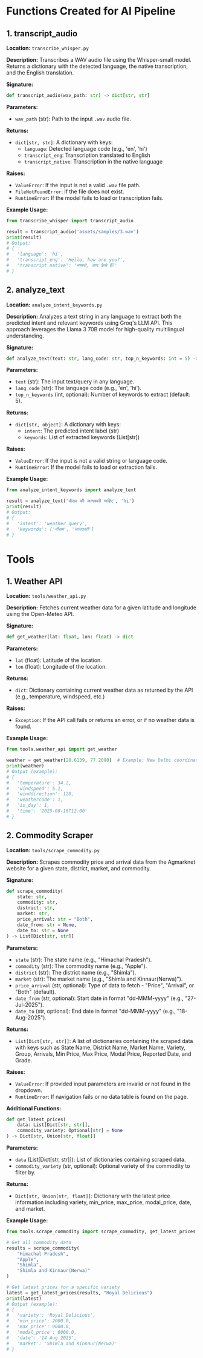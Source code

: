 # Functions Created for AI Pipeline


## 1. transcript_audio
**Location:** `transcribe_whisper.py`

**Description:**
Transcribes a WAV audio file using the Whisper-small model. Returns a dictionary with the detected language, the native transcription, and the English translation.

**Signature:**
```python
def transcript_audio(wav_path: str) -> dict[str, str]
```

**Parameters:**
- `wav_path` (str): Path to the input `.wav` audio file.

**Returns:**
- `dict[str, str]`: A dictionary with keys:
    - `language`: Detected language code (e.g., 'en', 'hi')
    - `transcript_eng`: Transcription translated to English
    - `transcript_native`: Transcription in the native language

**Raises:**
- `ValueError`: If the input is not a valid `.wav` file path.
- `FileNotFoundError`: If the file does not exist.
- `RuntimeError`: If the model fails to load or transcription fails.

**Example Usage:**
```python
from transcribe_whisper import transcript_audio

result = transcript_audio('assets/samples/3.wav')
print(result)
# Output:
# {
#   'language': 'hi',
#   'transcript_eng': 'Hello, how are you?',
#   'transcript_native': 'नमस्ते, आप कैसे हैं?'
# }
```

## 2. analyze_text
**Location:** `analyze_intent_keywords.py`

**Description:**
Analyzes a text string in any language to extract both the predicted intent and relevant keywords using Groq's LLM API. This approach leverages the Llama 3 70B model for high-quality multilingual understanding.

**Signature:**
```python
def analyze_text(text: str, lang_code: str, top_n_keywords: int = 5) -> dict[str, object]
```

**Parameters:**
- `text` (str): The input text/query in any language.
- `lang_code` (str): The language code (e.g., 'en', 'hi').
- `top_n_keywords` (int, optional): Number of keywords to extract (default: 5).

**Returns:**
- `dict[str, object]`: A dictionary with keys:
    - `intent`: The predicted intent label (str)
    - `keywords`: List of extracted keywords (List[str])

**Raises:**
- `ValueError`: If the input is not a valid string or language code.
- `RuntimeError`: If the model fails to load or extraction fails.

**Example Usage:**
```python
from analyze_intent_keywords import analyze_text

result = analyze_text('मौसम की जानकारी चाहिए', 'hi')
print(result)
# Output:
# {
#   'intent': 'weather_query',
#   'keywords': ['मौसम', 'जानकारी']
# }
```

# Tools

## 1. Weather API
**Location:** `tools/weather_api.py`

**Description:**
Fetches current weather data for a given latitude and longitude using the Open-Meteo API.

**Signature:**
```python
def get_weather(lat: float, lon: float) -> dict
```

**Parameters:**
- `lat` (float): Latitude of the location.
- `lon` (float): Longitude of the location.

**Returns:**
- `dict`: Dictionary containing current weather data as returned by the API (e.g., temperature, windspeed, etc.)

**Raises:**
- `Exception`: If the API call fails or returns an error, or if no weather data is found.

**Example Usage:**
```python
from tools.weather_api import get_weather

weather = get_weather(28.6139, 77.2090)  # Example: New Delhi coordinates
print(weather)
# Output (example):
# {
#   'temperature': 34.2,
#   'windspeed': 5.1,
#   'winddirection': 120,
#   'weathercode': 1,
#   'is_day': 1,
#   'time': '2025-08-18T12:00'
# }
```

## 2. Commodity Scraper
**Location:** `tools/scrape_commodity.py`

**Description:**
Scrapes commodity price and arrival data from the Agmarknet website for a given state, district, market, and commodity.

**Signature:**
```python
def scrape_commodity(
    state: str,
    commodity: str,
    district: str,
    market: str,
    price_arrival: str = "Both",
    date_from: str = None,
    date_to: str = None
) -> List[Dict[str, str]]
```

**Parameters:**
- `state` (str): The state name (e.g., "Himachal Pradesh").
- `commodity` (str): The commodity name (e.g., "Apple").
- `district` (str): The district name (e.g., "Shimla").
- `market` (str): The market name (e.g., "Shimla and Kinnaur(Nerwa)").
- `price_arrival` (str, optional): Type of data to fetch - "Price", "Arrival", or "Both" (default).
- `date_from` (str, optional): Start date in format "dd-MMM-yyyy" (e.g., "27-Jul-2025").
- `date_to` (str, optional): End date in format "dd-MMM-yyyy" (e.g., "18-Aug-2025").

**Returns:**
- `List[Dict[str, str]]`: A list of dictionaries containing the scraped data with keys such as State Name, District Name, Market Name, Variety, Group, Arrivals, Min Price, Max Price, Modal Price, Reported Date, and Grade.

**Raises:**
- `ValueError`: If provided input parameters are invalid or not found in the dropdown.
- `RuntimeError`: If navigation fails or no data table is found on the page.

**Additional Functions:**

```python
def get_latest_prices(
    data: List[Dict[str, str]], 
    commodity_variety: Optional[str] = None
) -> Dict[str, Union[str, float]]
```

**Parameters:**
- `data` (List[Dict[str, str]]): List of dictionaries containing scraped data.
- `commodity_variety` (str, optional): Optional variety of the commodity to filter by.

**Returns:**
- `Dict[str, Union[str, float]]`: Dictionary with the latest price information including variety, min_price, max_price, modal_price, date, and market.

**Example Usage:**
```python
from tools.scrape_commodity import scrape_commodity, get_latest_prices

# Get all commodity data
results = scrape_commodity(
    "Himachal Pradesh",
    "Apple",
    "Shimla",
    "Shimla and Kinnaur(Nerwa)"
)

# Get latest prices for a specific variety
latest = get_latest_prices(results, "Royal Delicious")
print(latest)
# Output (example):
# {
#   'variety': 'Royal Delicious',
#   'min_price': 2000.0,
#   'max_price': 9000.0,
#   'modal_price': 6000.0,
#   'date': '14 Aug 2025',
#   'market': 'Shimla and Kinnaur(Nerwa)'
# }
```